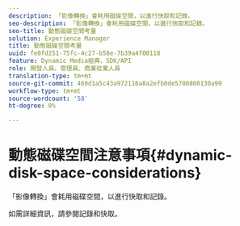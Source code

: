 ```yaml
---
description: 「影像轉換」會耗用磁碟空間，以進行快取和記錄。
seo-description: 「影像轉換」會耗用磁碟空間，以進行快取和記錄。
seo-title: 動態磁碟空間考量
solution: Experience Manager
title: 動態磁碟空間考量
uuid: fe8fd251-75fc-4c27-b58e-7b39a4f00118
feature: Dynamic Media經典，SDK/API
role: 開發人員、管理員、商業從業人員
translation-type: tm+mt
source-git-commit: 469d1a5c43a972116a8a2efb0de5708800130a99
workflow-type: tm+mt
source-wordcount: '58'
ht-degree: 0%

---
```



# 動態磁碟空間注意事項{#dynamic-disk-space-considerations}

「影像轉換」會耗用磁碟空間，以進行快取和記錄。

如需詳細資訊，請參閱記錄和快取。
